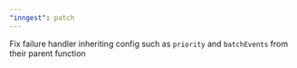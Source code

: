 ```yaml
---
"inngest": patch
---
```


Fix failure handler inheriting config such as `priority` and `batchEvents` from their parent function
